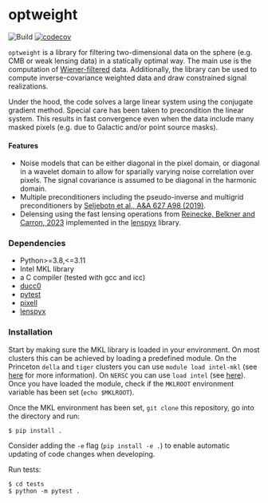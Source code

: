 # optweight

![Build](https://github.com/AdriJD/optweight/actions/workflows/python-app.yml/badge.svg?branch=master)
[![codecov](https://codecov.io/gh/AdriJD/optweight/graph/badge.svg?token=I6GNMW49E6)](https://codecov.io/gh/AdriJD/optweight)

`optweight` is a library for filtering two-dimensional data on the sphere (e.g. CMB or weak lensing data) in a statically optimal way. The main use is the computation of [Wiener-filtered](https://en.wikipedia.org/wiki/Generalized_Wiener_filter) data. Additionally, the library can be used to compute inverse-covariance weighted data and draw constrained signal realizations. 

Under the hood, the code solves a large linear system using the conjugate gradient method. Special care has been taken to precondition the linear system. This results in fast convergence even when the data include many masked pixels (e.g. due to Galactic and/or point source masks).


#### Features
* Noise models that can be either diagonal in the pixel domain, or diagonal in a wavelet domain to allow for sparially varying noise correlation over pixels. The signal covariance is assumed to be diagonal in the harmonic domain.
* Multiple preconditioners including the pseudo-inverse and multigrid preconditioners by [Seljebotn et al., A&A 627 A98 (2019)](https://www.aanda.org/articles/aa/abs/2019/07/aa32037-17/aa32037-17.html).
* Delensing using the fast lensing operations from [Reinecke, Belkner and Carron, 2023](https://arxiv.org/abs/2304.10431) implemented in the [lenspyx](https://github.com/carronj/lenspyx) library.

### Dependencies

- Python>=3.8,<=3.11
- Intel MKL library 
- a C compiler (tested with gcc and icc)
- [ducc0](https://gitlab.mpcdf.mpg.de/mtr/ducc)
- [pytest](https://pypi.org/project/pytest/)
- [pixell](https://pypi.org/project/pixell/)
- [lenspyx](https://github.com/carronj/lenspyx)

### Installation

Start by making sure the MKL library is loaded in your environment. On most clusters this can be achieved by loading a predefined module. On the Princeton `della` and `tiger` clusters you can use `module load intel-mkl` (see [here](https://researchcomputing.princeton.edu/faq/how-to-build-using-intel-mkl) for more information). On `NERSC` you can use `load intel` (see [here](https://docs-dev.nersc.gov/cgpu/software/math/)). Once you have loaded the module, check if the `MKLROOT` environment variable has been set (`echo $MKLROOT`).

Once the MKL environment has been set, `git clone` this repository, go into the directory and run:
```
$ pip install .
```
Consider adding the `-e` flag (`pip install -e .`) to enable automatic 
updating of code changes when developing.

Run tests:

```
$ cd tests
$ python -m pytest .
```


